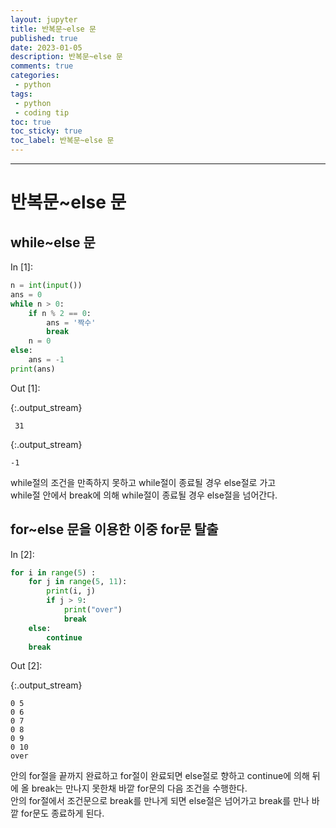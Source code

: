 ```yaml
---
layout: jupyter
title: 반복문~else 문
published: true
date: 2023-01-05
description: 반복문~else 문
comments: true
categories:
 - python
tags:
 - python
 - coding tip
toc: true
toc_sticky: true
toc_label: 반복문~else 문
---
```

---
# 반복문~else 문

## while~else 문

<div class="in_prompt">
In&nbsp;[1]:
</div>

<div class="input_area" markdown="1">

```python
n = int(input())
ans = 0
while n > 0:
    if n % 2 == 0:
        ans = '짝수'
        break
    n = 0
else:
    ans = -1
print(ans)
```

</div>

<div class="output_prompt">
Out&nbsp;[1]:
</div>

{:.output_stream}

```
 31

```

{:.output_stream}

```
-1

```

while절의 조건을 만족하지 못하고 while절이 종료될 경우 else절로 가고  
while절 안에서 break에 의해 while절이 종료될 경우 else절을 넘어간다.

## for~else 문을 이용한 이중 for문 탈출

<div class="in_prompt">
In&nbsp;[2]:
</div>

<div class="input_area" markdown="1">

```python
for i in range(5) :
    for j in range(5, 11):
        print(i, j)
        if j > 9:
            print("over")
            break
    else:
        continue
    break
```

</div>

<div class="output_prompt">
Out&nbsp;[2]:
</div>

{:.output_stream}

```
0 5
0 6
0 7
0 8
0 9
0 10
over

```

안의 for절을 끝까지 완료하고 for절이 완료되면 else절로 향하고 continue에 의해 뒤에 올 break는 만나지 못한채 바깥 for문의 다음 조건을 수행한다.  
안의 for절에서 조건문으로 break를 만나게 되면 else절은 넘어가고 break를 만나 바깥 for문도 종료하게 된다.
